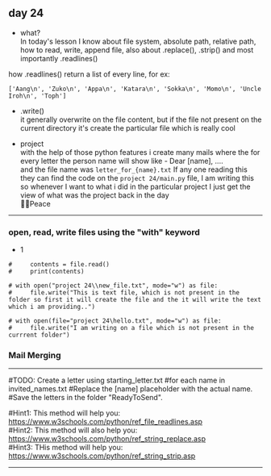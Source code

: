 ## day 24    
- what?     
In today's lesson I know about file system, absolute path, relative path, how to read, write, append file, also about .replace(), .strip() and most importantly .readlines()

how .readlines() return a list of every line,
for ex:
```
['Aang\n', 'Zuko\n', 'Appa\n', 'Katara\n', 'Sokka\n', 'Momo\n', 'Uncle Iroh\n', 'Toph']
```
- .write()      
it generally overwrite on the file content, but if the file not present on the current directory it's create the particular file which is really cool

- project   
with the help of those python features i create many mails where the for every letter the person name will show like - Dear [name], ....<br>
and the file name was `letter_for_{name}.txt` If any one reading this they can find the code on the `project 24/main.py` file, I am writing this so whenever I want to what i did in the particular project I just get the view of what was the project back in the day     
✌🏼Peace

---


### open, read, write files using the "with" keyword
- 1 
```# with open("project 24\myfile.txt") as file:
#     contents = file.read()
#     print(contents)

# with open("project 24\\new_file.txt", mode="w") as file:
#     file.write("This is text file, which is not present in the folder so first it will create the file and the it will write the text which i am providing..")
```
```
# with open(file="project 24\hello.txt", mode="w") as file:
#     file.write("I am writing on a file which is not present in the currrent folder")

```

### Mail Merging

---
#TODO: Create a letter using starting_letter.txt 
#for each name in invited_names.txt
#Replace the [name] placeholder with the actual name.
#Save the letters in the folder "ReadyToSend".
    
#Hint1: This method will help you: https://www.w3schools.com/python/ref_file_readlines.asp  
#Hint2: This method will also help you: https://www.w3schools.com/python/ref_string_replace.asp     
#Hint3: THis method will help you: https://www.w3schools.com/python/ref_string_strip.asp    

---